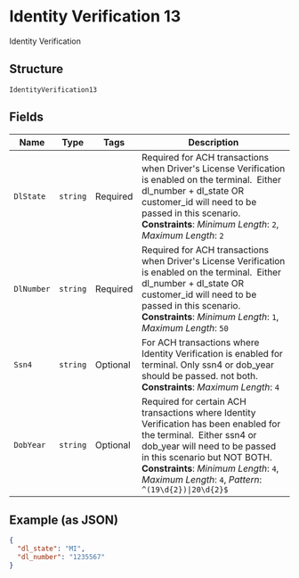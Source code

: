 
# Identity Verification 13

Identity Verification

## Structure

`IdentityVerification13`

## Fields

| Name | Type | Tags | Description |
|  --- | --- | --- | --- |
| `DlState` | `string` | Required | Required for ACH transactions when Driver's License Verification is enabled on the terminal.  Either dl_number + dl_state OR customer_id will need to be passed in this scenario.<br>**Constraints**: *Minimum Length*: `2`, *Maximum Length*: `2` |
| `DlNumber` | `string` | Required | Required for ACH transactions when Driver's License Verification is enabled on the terminal.  Either dl_number + dl_state OR customer_id will need to be passed in this scenario.<br>**Constraints**: *Minimum Length*: `1`, *Maximum Length*: `50` |
| `Ssn4` | `string` | Optional | For ACH transactions where Identity Verification is enabled for terminal. Only ssn4 or dob_year should be passed. not both.<br>**Constraints**: *Maximum Length*: `4` |
| `DobYear` | `string` | Optional | Required for certain ACH transactions where Identity Verification has been enabled for the terminal.  Either ssn4 or dob_year will need to be passed in this scenario but NOT BOTH.<br>**Constraints**: *Minimum Length*: `4`, *Maximum Length*: `4`, *Pattern*: `^(19\d{2})\|20\d{2}$` |

## Example (as JSON)

```json
{
  "dl_state": "MI",
  "dl_number": "1235567"
}
```

